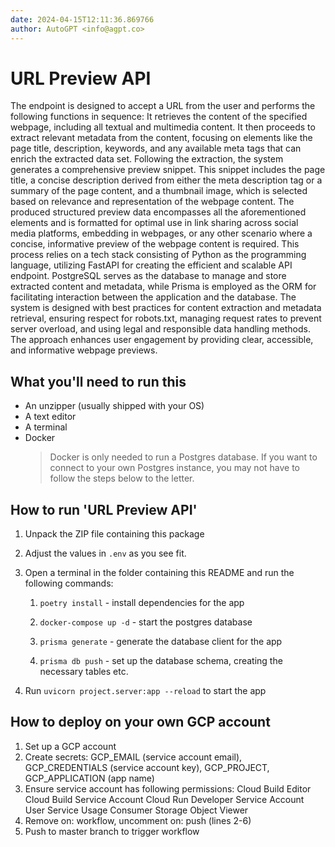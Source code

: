 ```yaml
---
date: 2024-04-15T12:11:36.869766
author: AutoGPT <info@agpt.co>
---
```


# URL Preview API

The endpoint is designed to accept a URL from the user and performs the following functions in sequence: It retrieves the content of the specified webpage, including all textual and multimedia content. It then proceeds to extract relevant metadata from the content, focusing on elements like the page title, description, keywords, and any available meta tags that can enrich the extracted data set. Following the extraction, the system generates a comprehensive preview snippet. This snippet includes the page title, a concise description derived from either the meta description tag or a summary of the page content, and a thumbnail image, which is selected based on relevance and representation of the webpage content. The produced structured preview data encompasses all the aforementioned elements and is formatted for optimal use in link sharing across social media platforms, embedding in webpages, or any other scenario where a concise, informative preview of the webpage content is required. This process relies on a tech stack consisting of Python as the programming language, utilizing FastAPI for creating the efficient and scalable API endpoint. PostgreSQL serves as the database to manage and store extracted content and metadata, while Prisma is employed as the ORM for facilitating interaction between the application and the database. The system is designed with best practices for content extraction and metadata retrieval, ensuring respect for robots.txt, managing request rates to prevent server overload, and using legal and responsible data handling methods. The approach enhances user engagement by providing clear, accessible, and informative webpage previews.

## What you'll need to run this
* An unzipper (usually shipped with your OS)
* A text editor
* A terminal
* Docker
  > Docker is only needed to run a Postgres database. If you want to connect to your own
  > Postgres instance, you may not have to follow the steps below to the letter.


## How to run 'URL Preview API'

1. Unpack the ZIP file containing this package

2. Adjust the values in `.env` as you see fit.

3. Open a terminal in the folder containing this README and run the following commands:

    1. `poetry install` - install dependencies for the app

    2. `docker-compose up -d` - start the postgres database

    3. `prisma generate` - generate the database client for the app

    4. `prisma db push` - set up the database schema, creating the necessary tables etc.

4. Run `uvicorn project.server:app --reload` to start the app

## How to deploy on your own GCP account
1. Set up a GCP account
2. Create secrets: GCP_EMAIL (service account email), GCP_CREDENTIALS (service account key), GCP_PROJECT, GCP_APPLICATION (app name)
3. Ensure service account has following permissions: 
    Cloud Build Editor
    Cloud Build Service Account
    Cloud Run Developer
    Service Account User
    Service Usage Consumer
    Storage Object Viewer
4. Remove on: workflow, uncomment on: push (lines 2-6)
5. Push to master branch to trigger workflow
